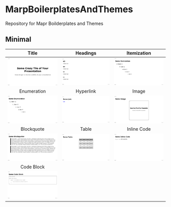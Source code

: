 # MarpBoilerplatesAndThemes
Repository for Mapr Boilderplates and Themes

## Minimal
|Title|Headings|Itemization|
|:-:|:-:|:-:|
| <img src="./images/slides.001.png" width="200"/> | <img src="./images/slides.002.png" width="200"/> | <img src="./images/slides.003.png" width="200"/>|
|Enumeration|Hyperlink|Image|
| <img src="./images/slides.004.png" width="200"/>| <img src="./images/slides.005.png" width="200"/> | <img src="./images/slides.006.png" width="200"/>|
|Blockquote|Table|Inline Code|
| <img src="./images/slides.007.png" width="200"/>| <img src="./images/slides.008.png" width="200"/>| <img src="./images/slides.009.png" width="200"/>
|Code Block|||
| <img src="./images/slides.010.png" width="200"/>||